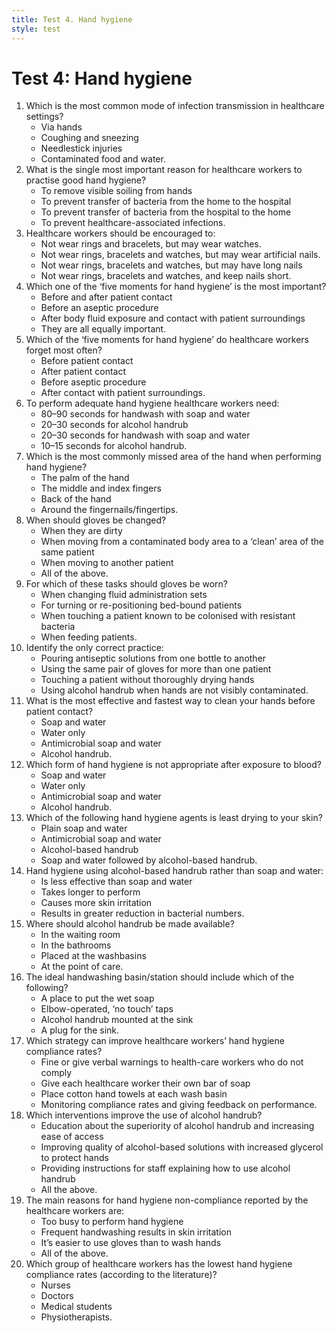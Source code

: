 ```yaml
---
title: Test 4. Hand hygiene
style: test
---
```


# Test 4: Hand hygiene

1.	Which is the most common mode of infection transmission in healthcare settings?
	+	Via hands
	-	Coughing and sneezing
	-	Needlestick injuries
	-	Contaminated food and water.
2.	What is the single most important reason for healthcare workers to practise good hand hygiene? 
	-	To remove visible soiling from hands
	-	To prevent transfer of bacteria from the home to the hospital
	-	To prevent transfer of bacteria from the hospital to the home 
	+	To prevent healthcare-associated infections.
3.	Healthcare workers should be encouraged to:
	-	Not wear rings and bracelets, but may wear watches.
	-	Not wear rings, bracelets and watches, but may wear artificial nails.
	-	Not wear rings, bracelets and watches, but may have long nails
	+	Not wear rings, bracelets and watches, and keep nails short.
4.	Which one of the ‘five moments for hand hygiene’ is the most important?
	-	Before and after patient contact
	-	Before an aseptic procedure
	-	After body fluid exposure and contact with patient surroundings
	+	They are all equally important.
5.	Which of the ‘five moments for hand hygiene’ do healthcare workers forget most often? 
	-	Before patient contact
	-	After patient contact
	-	Before aseptic procedure
	+	After contact with patient surroundings.
6.	To perform adequate hand hygiene healthcare workers need: 
	-	80–90 seconds for handwash with soap and water
	+	20–30 seconds for alcohol handrub
	-	20–30 seconds for handwash with soap and water
	-	10–15 seconds for alcohol handrub.
7.	Which is the most commonly missed area of the hand when performing hand hygiene?
	-	The palm of the hand
	-	The middle and index fingers
	-	Back of the hand
	+	Around the fingernails/fingertips.
8.	When should gloves be changed?
	-	When they are dirty
	-	When moving from a contaminated body area to a ‘clean’ area of the same patient
	-	When moving to another patient
	+	All of the above.
9.	For which of these tasks should gloves be worn?
	-	When changing fluid administration sets 
	-	For turning or re-positioning bed-bound patients
	+	When touching a patient known to be colonised with resistant bacteria
	-	When feeding patients.
10.	Identify the only correct practice:
	-	Pouring antiseptic solutions from one bottle to another 
	-	Using the same pair of gloves for more than one patient 
	-	Touching a patient without thoroughly drying hands 
	+	Using alcohol handrub when hands are not visibly contaminated.
11.	What is the most effective and fastest way to clean your hands before patient contact?
	-	Soap and water 
	-	Water only
	-	Antimicrobial soap and water
	+	Alcohol handrub.
12.	Which form of hand hygiene is not appropriate after exposure to blood? 
	-	Soap and water 
	-	Water only
	-	Antimicrobial soap and water
	+	Alcohol handrub.
13.	Which of the following hand hygiene agents is least drying to your skin?
	-	Plain soap and water
	-	Antimicrobial soap and water
	+	Alcohol-based handrub
	-	Soap and water followed by alcohol-based handrub.
14.	Hand hygiene using alcohol-based handrub rather than soap and water:
	-	Is less effective than soap and water
	-	Takes longer to perform
	-	Causes more skin irritation
	+	Results in greater reduction in bacterial numbers.
15.	Where should alcohol handrub be made available? 
	-	In the waiting room
	-	In the bathrooms
	-	Placed at the washbasins
	+	At the point of care.
16.	The ideal handwashing basin/station should include which of the following? 
	-	A place to put the wet soap
	+	Elbow-operated, ‘no touch’ taps
	-	Alcohol handrub mounted at the sink
	-	A plug for the sink.
17.	Which strategy can improve healthcare workers’ hand hygiene compliance rates?
	-	Fine or give verbal warnings to health-care workers who do not comply
	-	Give each healthcare worker their own bar of soap
	-	Place cotton hand towels at each wash basin 
	+	Monitoring compliance rates and giving feedback on performance. 
18.	Which interventions improve the use of alcohol handrub? 
	-	Education about the superiority of alcohol handrub and increasing ease of access
	-	Improving quality of alcohol-based solutions with increased glycerol to protect hands
	-	Providing instructions for staff explaining how to use alcohol handrub 
	+	All the above.
19.	The main reasons for hand hygiene non-compliance reported by the healthcare workers are:
	-	Too busy to perform hand hygiene 
	-	Frequent handwashing results in skin irritation
	-	It’s easier to use gloves than to wash hands
	+	All of the above.
20.	Which group of healthcare workers has the lowest hand hygiene compliance rates (according to the literature)?
	-	Nurses
	+	Doctors
	-	Medical students
	-	Physiotherapists.
